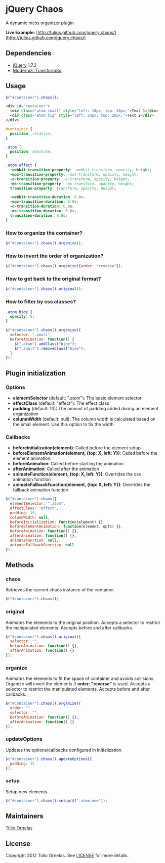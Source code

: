 # jQuery Chaos

  A dynamic mess organizer plugin
       
  **Live Example:** [http://tulios.github.com/jquery.chaos/](http://tulios.github.com/jquery.chaos/)
  
## Dependencies

* [jQuery](http://jquery.com) 1.7.2
* [Modernizr Transform3d](https://github.com/tulios/jquery.chaos/blob/master/dependency/modernizr.transforms3d.js)

## Usage

```javascript
$("#container").chaos();
```

```html
<div id="container">
  <div class="atom small" style="left: 10px; top: 30px;">Text 1</div>
  <div class="atom big" style="left: 20px; top: 20px;">Text 2</div>
</div>
```

```css
#container {
  position: relative;
}

.atom {
  position: absolute;
}

.atom.effect {
  -webkit-transition-property: -webkit-transform, opacity, height;
  -moz-transition-property: -moz-transform, opacity, height;
  -o-transition-property: -o-transform, opacity, height;
  -ms-transition-property: -ms-transform, opacity, height;
  transition-property: transform, opacity, height;

  -webkit-transition-duration: 0.8s;
  -moz-transition-duration: 0.8s;
  -o-transition-duration: 0.8s;
  -ms-transition-duration: 0.8s;
  transition-duration: 0.8s;
}
```

### How to organize the container?

```javascript
$("#container").chaos().organize();
```

### How to invert the order of organization?

```javascript
$("#container").chaos().organize({order: "reverse"});
```

### How to get back to the original format?

```javascript
$("#container").chaos().original();
```

### How to filter by css classes?

```css
.atom.hide {
  opacity: 0;
}
```

```javascript
$("#container").chaos().organize({
  selector: ".small",
  beforeAnimation: function() {
    $(".atom").addClass("hide");
    $(".small").removeClass("hide");
  }
});
```

## Plugin initialization

### Options
    
* **elementSelector** (default: ".atom"): The basic element selector
* **effectClass** (default: "effect"): The effect class
* **padding** (default: 10): The amount of padding added during an element organization
* **columnWidth** (default: null): The column width is calculated based on the small element. Use this option to fix the width

### Callbacks

* **beforeInitialization(element)**: Called before the element setup
* **beforeElementAnimation(element, {top: X, left: Y})**: Called before the element animation
* **beforeAnimation**: Called before starting the animation
* **afterAnimation**: Called after the animation
* **animateFunction(element, {top: X, left: Y})**: Overrides the css animation function
* **animateFallbackFunction(element, {top: X, left: Y})**: Overrides the fallback animation function

```javascript
$("#container").chaos({
  elementSelector: ".atom",
  effectClass: "effect",
  padding: 10,
  columnWidth: null,
  beforeInitialization: function(element) {},
  beforeElementAnimation: function(element, opts) {},
  beforeAnimation: function() {},
  afterAnimation: function() {},
  animateFunction: null,
  animateFallbackFunction: null
});
```

## Methods

### chaos
         
Retrieves the current chaos instance of the container.

```javascript
$("#container").chaos();
```

### original
         
Animates the elements to the original position. Accepts a selector to restrict the manipulated elements. Accepts before and after callbacks.
                     
```javascript
$("#container").chaos().original({
  selector: "",
  beforeAnimation: function() {},
  afterAnimation: function() {}
});
```

### organize

Animates the elements to fit the space of container and avoids collisions. Organize will invert the elements if **order: "reverse"** is used. Accepts a selector to restrict the manipulated elements. Accepts before and after callbacks.

            
```javascript
$("#container").chaos().organize({
  order: ""
  selector: "",
  beforeAnimation: function() {},
  afterAnimation: function() {}
});
```

### updateOptions

Updates the options/callbacks configured in initialization.

```javascript
$("#container").chaos().updateOptions({
  padding: 15
});
```

### setup

Setup new elements.

```javascript
$("#container").chaos().setup($(".atom.new"));
```

## Maintainers

[Túlio Ornelas](https://github.com/tulios)

## License

Copyright 2012 Túlio Ornelas. See [LICENSE](https://github.com/tulios/jquery.chaos/blob/master/LICENSE) for more details.